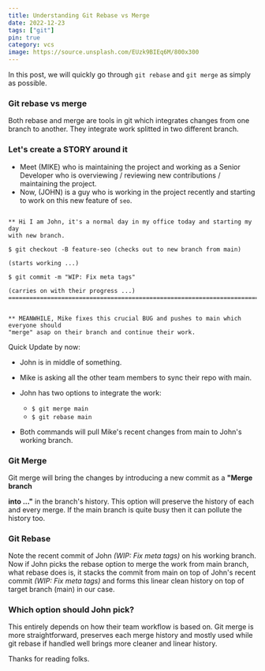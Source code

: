 ```yaml
---
title: Understanding Git Rebase vs Merge
date: 2022-12-23
tags: ["git"]
pin: true
category: vcs
image: https://source.unsplash.com/EUzk9BIEq6M/800x300
---
```


In this post, we will quickly go through `git rebase` and `git merge` as simply as possible.

### Git rebase vs merge
Both rebase and merge are tools in git which integrates changes from one branch to another. They integrate work splitted in two different branch.

### Let's create a STORY around it
- Meet (MIKE) who is maintaining the project and working as a Senior Developer who is overviewing / reviewing new contributions / maintaining the project.
- Now, (JOHN) is a guy who is working in the project recently and starting to work on this new feature of `seo`.

```console

** Hi I am John, it's a normal day in my office today and starting my day
with new branch.

$ git checkout -B feature-seo (checks out to new branch from main)

(starts working ...)

$ git commit -m "WIP: Fix meta tags"

(carries on with their progress ...)
==============================================================================


** MEANWHILE, Mike fixes this crucial BUG and pushes to main which everyone should
"merge" asap on their branch and continue their work.

```

Quick Update by now:

- John is in middle of something.
- Mike is asking all the other team members to sync their repo with main.

- John has two options to integrate the work:
  - `$ git merge main`
  - `$ git rebase main`

- Both commands will pull Mike's recent changes from main to John's working branch.


### Git Merge
Git merge will bring the changes by introducing a new commit as a **"Merge branch <main> into ..."** in the branch's history. This option will preserve the history of each and every merge.
If the main branch is quite busy then it can pollute the history too.


### Git Rebase
Note the recent commit of John _(WIP: Fix meta tags)_ on his working branch. Now if John picks the rebase option
to merge the work from main branch, what rebase does is, it stacks the commit from main on top of John's recent commit _(WIP: Fix meta tags)_ and
forms this linear clean history on top of target branch (main) in our case.

### Which option should John pick?
This entirely depends on how their team workflow is based on. Git merge is more straightforward, preserves each merge history and mostly used while git rebase
if handled well brings more cleaner and linear history.

Thanks for reading folks.
